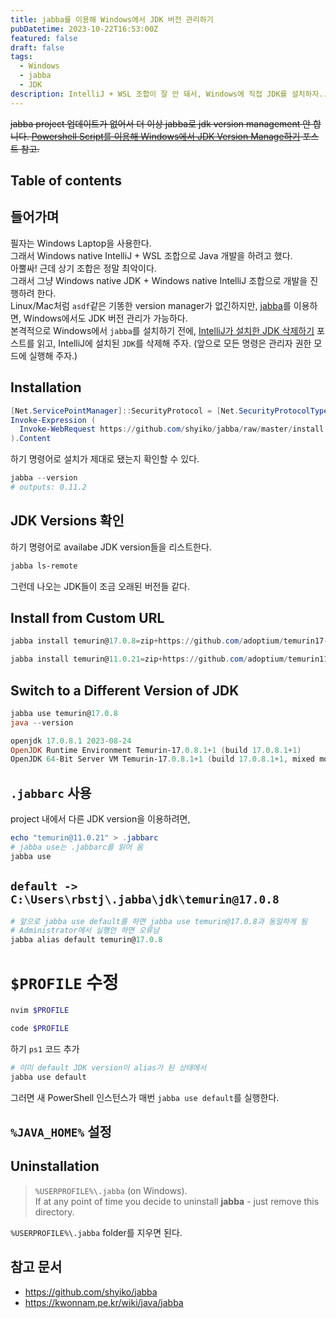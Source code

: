 ```yaml
---
title: jabba를 이용해 Windows에서 JDK 버전 관리하기
pubDatetime: 2023-10-22T16:53:00Z
featured: false
draft: false
tags:
  - Windows
  - jabba
  - JDK
description: IntelliJ + WSL 조합이 잘 안 돼서, Windows에 직접 JDK를 설치하자...
---
```


~~jabba project 업데이트가 없어서 더 이상 jabba로 jdk version management 안 합니다.
[Powershell Script를 이용해 Windows에서 JDK Version Manage하기](switch-multiple-jdk-versions-on-windows.md) 포스트 참고.~~

## Table of contents

## 들어가며

필자는 Windows Laptop을 사용한다.  
그래서 Windows native IntelliJ + WSL 조합으로 Java 개발을 하려고 했다.  
아뿔싸! 근데 상기 조합은 정말 최악이다.  
그래서 그냥 Windows native JDK + Windows native IntelliJ 조합으로 개발을 진행하려 한다.  
Linux/Mac처럼 `asdf`같은 기똥한 version manager가 없긴하지만, [jabba](https://github.com/shyiko/jabba)를 이용하면, Windows에서도 JDK 버전 관리가 가능하다.  
본격적으로 Windows에서 `jabba`를 설치하기 전에, [IntelliJ가 설치한 JDK 삭제하기](remove-jdks-installed-by-intellij.md) 포스트를 읽고, IntelliJ에 설치된 `JDK`를 삭제해 주자.
(앞으로 모든 명령은 관리자 권한 모드에 실행해 주자.)

## Installation

```powershell
[Net.ServicePointManager]::SecurityProtocol = [Net.SecurityProtocolType]::Tls12
Invoke-Expression (
  Invoke-WebRequest https://github.com/shyiko/jabba/raw/master/install.ps1 -UseBasicParsing
).Content
```

하기 명령어로 설치가 제대로 됐는지 확인할 수 있다.

```powershell
jabba --version
# outputs: 0.11.2
```

## JDK Versions 확인

하기 명령어로 availabe JDK version들을 리스트한다.

```powershell
jabba ls-remote
```

그런데 나오는 JDK들이 조금 오래된 버전들 같다.

## Install from Custom URL

```powershell
jabba install temurin@17.0.8=zip+https://github.com/adoptium/temurin17-binaries/releases/download/jdk-17.0.8.1%2B1/OpenJDK17U-jdk_x64_windows_hotspot_17.0.8.1_1.zip
```

```powershell
jabba install temurin@11.0.21=zip+https://github.com/adoptium/temurin11-binaries/releases/download/jdk-11.0.21%2B9/OpenJDK11U-jdk_x64_windows_hotspot_11.0.21_9.zip
```

## Switch to a Different Version of JDK

```powershell
jabba use temurin@17.0.8
java --version
```

```powershell
openjdk 17.0.8.1 2023-08-24
OpenJDK Runtime Environment Temurin-17.0.8.1+1 (build 17.0.8.1+1)
OpenJDK 64-Bit Server VM Temurin-17.0.8.1+1 (build 17.0.8.1+1, mixed mode, sharing)
```

## `.jabbarc` 사용

project 내에서 다른 JDK version을 이용하려면,

```powershell
echo "temurin@11.0.21" > .jabbarc
# jabba use는 .jabbarc를 읽어 옴
jabba use
```

## `default -> C:\Users\rbstj\.jabba\jdk\temurin@17.0.8`

```powershell
# 앞으로 jabba use default를 하면 jabba use temurin@17.0.8과 동일하게 됨
# Administrator에서 실행안 하면 오류남
jabba alias default temurin@17.0.8
```

# `$PROFILE` 수정

```powershell
nvim $PROFILE
```

```powershell
code $PROFILE
```

하기 `ps1` 코드 추가

```powershell
# 이미 default JDK version이 alias가 된 상태에서
jabba use default
```

그러면 새 PowerShell 인스턴스가 매번 `jabba use default`를 실행한다.

## `%JAVA_HOME%` 설정

## Uninstallation

> `%USERPROFILE%\.jabba` (on Windows).  
> If at any point of time you decide to uninstall **jabba** - just remove this directory.

`%USERPROFILE%\.jabba` folder를 지우면 된다.

## 참고 문서

- <https://github.com/shyiko/jabba>
- <https://kwonnam.pe.kr/wiki/java/jabba>
